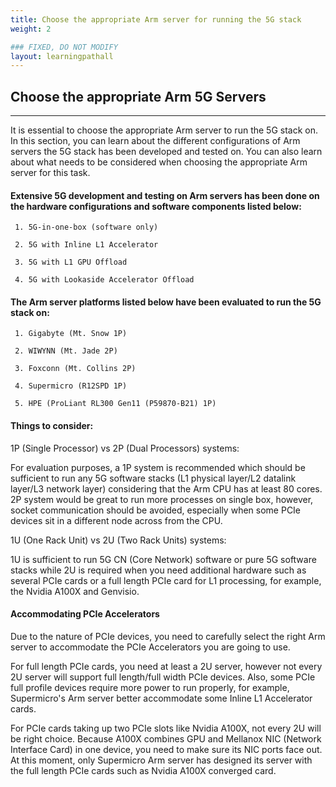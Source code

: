 ```yaml
---
title: Choose the appropriate Arm server for running the 5G stack
weight: 2

### FIXED, DO NOT MODIFY
layout: learningpathall
---
```


## Choose the appropriate Arm 5G Servers
---
It is essential to choose the appropriate Arm server to run the 5G stack on. In this section, you can learn about the different configurations of Arm servers the 5G stack has been developed and tested on. You can also learn about what needs to be considered when choosing the appropriate Arm server for this task.

#### Extensive 5G development and testing on Arm servers has been done on the hardware configurations and software components listed below:

     1. 5G-in-one-box (software only)

     2. 5G with Inline L1 Accelerator

     3. 5G with L1 GPU Offload

     4. 5G with Lookaside Accelerator Offload

#### The Arm server platforms listed below have been evaluated to run the 5G stack on:

     1. Gigabyte (Mt. Snow 1P)

     2. WIWYNN (Mt. Jade 2P)

     3. Foxconn (Mt. Collins 2P)

     4. Supermicro (R12SPD 1P)

     5. HPE (ProLiant RL300 Gen11 (P59870-B21) 1P) 

#### Things to consider:

1P (Single Processor) vs 2P (Dual Processors) systems:

For evaluation purposes, a 1P system is recommended which should be sufficient to run any 5G software stacks (L1 physical layer/L2 datalink layer/L3 network layer) considering that the Arm CPU has at least 80 cores. 2P system would be great to run more processes on single box, however, socket communication should be avoided, especially when some PCIe devices sit in a different node across from the CPU. 

1U (One Rack Unit) vs 2U (Two Rack Units) systems:

1U is sufficient to run 5G CN (Core Network) software or pure 5G software stacks while 2U is required when you need additional hardware such as several PCIe cards or a full length PCIe card for L1 processing, for example, the Nvidia A100X and Genvisio.

#### Accommodating PCIe Accelerators

Due to the nature of PCIe devices, you need to carefully select the right Arm server to accommodate the PCIe Accelerators you are going to use.

For full length PCIe cards, you need at least a 2U server, however not every 2U server will support full length/full width PCIe devices. Also, some PCIe full profile devices require more power to run properly, for example, Supermicro's Arm server better accommodate some Inline L1 Accelerator cards.

For PCIe cards taking up two PCIe slots like Nvidia A100X, not every 2U will be right choice. Because A100X combines GPU and Mellanox NIC (Network Interface Card) in one device, you need to make sure its NIC ports face out. At this moment, only Supermicro Arm server has designed its server with the full length PCIe cards such as Nvidia A100X converged card.





